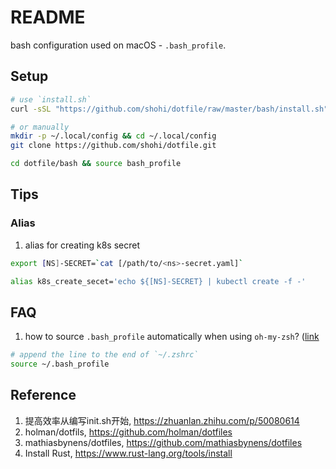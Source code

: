 # README
bash configuration used on macOS - `.bash_profile`.


## Setup

```bash
# use `install.sh`
curl -sSL "https://github.com/shohi/dotfile/raw/master/bash/install.sh" | sh

# or manually
mkdir -p ~/.local/config && cd ~/.local/config
git clone https://github.com/shohi/dotfile.git

cd dotfile/bash && source bash_profile
```

## Tips

### Alias

1. alias for creating k8s secret

```bash
export [NS]-SECRET=`cat [/path/to/<ns>-secret.yaml]`

alias k8s_create_secet='echo ${[NS]-SECRET} | kubectl create -f -'
```


## FAQ
1. how to source `.bash_profile` automatically when using `oh-my-zsh`? ([link](https://superuser.com/questions/866683/iterm-zsh-not-reading-bashrc-or-bash-profile)

```bash
# append the line to the end of `~/.zshrc`
source ~/.bash_profile
```

## Reference

1. 提高效率从编写init.sh开始, <https://zhuanlan.zhihu.com/p/50080614>
2. holman/dotfils, <https://github.com/holman/dotfiles>
3. mathiasbynens/dotfiles, <https://github.com/mathiasbynens/dotfiles>
4. Install Rust, <https://www.rust-lang.org/tools/install>
